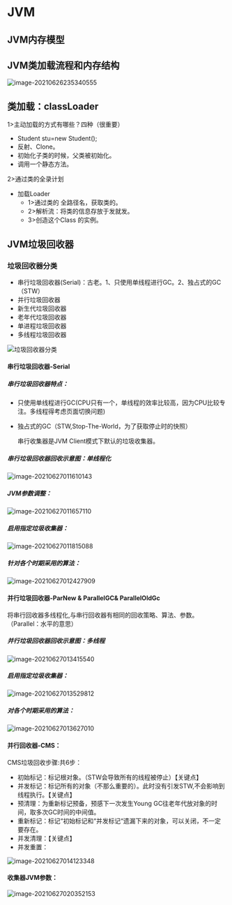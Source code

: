# JVM

## JVM内存模型



## JVM类加载流程和内存结构

![image-20210626235340555](JVM/image-20210626235340555.png)

## 类加载：classLoader

1>主动加载的方式有哪些？四种（很重要）

* Student stu=new Student();
* 反射、Clone。
* 初始化子类的时候，父类被初始化。
* 调用一个静态方法。

2>通过类的全录计划

* 加载Loader
  * 1>通过类的 全路径名，获取类的。
  * 2>解析流：将类的信息存放于发就发。 
  * 3>创造这个Class 的实例。                                                                                                                                                                                

## JVM垃圾回收器

### 垃圾回收器分类

* 串行垃圾回收器(Serial)：古老。1、只使用单线程进行GC。2、独占式的GC（STW）
* 并行垃圾回收器
* 新生代垃圾回收器
* 老年代垃圾回收器
* 单进程垃圾回收器
* 多线程垃圾回收器

![垃圾回收器分类](JVM/垃圾回收器分类.jpg)

#### 串行垃圾回收器-Serial

##### 串行垃圾回收器特点：

* 只使用单线程进行GC(CPU只有一个，单线程的效率比较高，因为CPU比较专注。多线程得考虑页面切换问题)
* 独占式的GC（STW,Stop-The-World，为了获取停止时的快照）

  串行收集器是JVM Client模式下默认的垃圾收集器。

##### 串行垃圾回收器回收示意图：单线程化

![image-20210627011610143](JVM/image-20210627011610143.png)

##### JVM参数调整：

  ![image-20210627011657110](JVM/image-20210627011657110.png)

##### 启用指定垃圾收集器：

![image-20210627011815088](JVM/image-20210627011815088.png)

##### 针对各个时期采用的算法：

![image-20210627012427909](JVM/image-20210627012427909.png)

#### 并行垃圾回收器-ParNew & ParallelGC& ParallelOldGc

  将串行回收器多线程化,与串行回收器有相同的回收策略、算法、参数。（Parallel：水平的意思）

#####   并行垃圾回收器回收示意图：多线程

![image-20210627013415540](JVM/image-20210627013415540.png)

##### 启用指定垃圾收集器：

![image-20210627013529812](JVM/image-20210627013529812.png)

##### 对各个时期采用的算法：

![image-20210627013627010](JVM/image-20210627013627010.png)

#### 并行回收器-CMS：

  CMS垃圾回收步骤:共6步：

* 初始标记：标记根对象。（STW会导致所有的线程被停止）【关键点】
* 并发标记：标记所有的对象（不那么重要的）。此时没有引发STW,不会影响到线程执行。【关键点】
* 预清理：为重新标记预备，预感下一次发生Young GC往老年代放对象的时间，取多次GC时间的中间值。
* 重新标记：标记“初始标记和“并发标记“遗漏下来的对象，可以关闭，不一定要存在。
* 并发清理：【关键点】
* 并发重置：

![image-20210627014123348](JVM/image-20210627014123348.png)

 #### 收集器JVM参数：

![image-20210627020352153](JVM/image-20210627020352153.png)